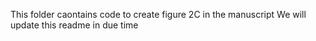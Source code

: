 This folder caontains code to create figure 2C in the manuscript
We will update this readme in due time